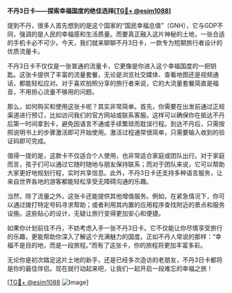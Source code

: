 **不丹3日卡——探索幸福国度的绝佳选择[[TG💪+ @esim1088](https://t.me/s/esim1088)]**

提到不丹，很多人首先想到的是这个国家的“国民幸福总值”（GNH），它与GDP不同，强调的是人民的幸福感和生活质量。而要真正融入这片神秘的土地，一张合适的手机卡必不可少。今天，我们就来聊聊不丹3日卡，一款专为短期旅行者设计的优质流量卡。

不丹3日卡不仅仅是一张普通的流量卡，它更像是你进入这个幸福国度的一把钥匙。这张卡提供了丰富的流量套餐，无论是浏览社交媒体、查看地图还是视频通话，都能轻松应对。对于喜欢拍照分享的旅行者来说，它的大流量套餐简直是福音，不用担心流量不够用的问题。

那么，如何购买和使用这张卡呢？其实非常简单。首先，你需要在出发前通过正规渠道进行预订，比如访问我们的官方网站或联系客服。这样可以确保你在抵达不丹后第一时间拿到卡，避免因语言不通或手续繁琐而耽误行程。到达不丹后，只需按照说明书上的步骤激活即可开始使用。激活过程通常很简单，只需要输入收到的验证码即可完成。

值得一提的是，这款卡不仅适合个人使用，也非常适合家庭或团队出行。对于家庭而言，孩子们可以通过它随时随地与朋友保持联系；而对于团队来说，它可以帮助大家更好地规划行程，实时共享信息。此外，不丹3日卡还支持多种语言服务，让来自世界各地的游客都能轻松享受无障碍沟通的乐趣。

当然，除了流量之外，这张卡还能提供其他增值服务。例如，在紧急情况下，你可以通过拨打特定号码寻求帮助；或者利用其内置的应用程序查找附近的景点和服务设施。这些贴心的设计，无疑让旅行变得更加安心和便捷。

如果你计划前往不丹，不妨考虑入手一张不丹3日卡。它不仅能让你尽情享受旅行的乐趣，更能帮助你深入了解这个充满魅力的国度。正如不丹人常说的那样：“幸福不是目的地，而是一段旅程。”而有了这张卡，你的旅程将更加丰富多彩。

无论你是初次踏足这片土地的新手，还是已经多次造访的老朋友，不丹3日卡都将是你的最佳伴侣。现在就行动起来吧，让我们一起开启一段难忘的幸福之旅！

[[TG💪+ @esim1088](https://t.me/s/esim1088) ![Image](https://i.postimg.cc/4NQfJmqS/Snipaste-2025-05-13-00-14-12.png)]
